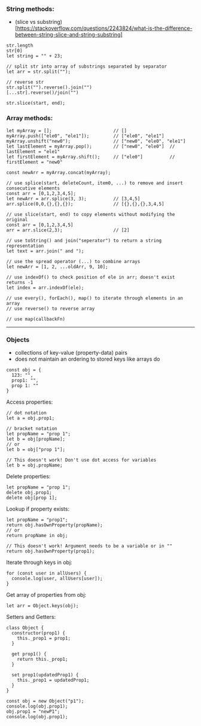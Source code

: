 
### String methods:
- (slice vs substring)[https://stackoverflow.com/questions/2243824/what-is-the-difference-between-string-slice-and-string-substring]
```
str.length
str[0]
let string = "" + 23;

// split str into array of substrings separated by separator
let arr = str.split("");

// reverse str
str.split("").reverse().join("")
[...str].reverse()/join("")

str.slice(start, end);
```
### Array methods:
```
let myArray = [];                       // []
myArray.push(["ele0", "ele1"]);         // ["ele0", "ele1"]
myArray.unshift("new0");                // ["new0", "ele0", "ele1"]
let lastElement = myArray.pop();        // ["new0", "ele0"]  // lastElement = "ele1"
let firstElement = myArray.shift();     // ["ele0"]          // firstElement = "new0"

const newArr = myArray.concat(myArray);

// use splice(start, deleteCount, item0, ...) to remove and insert consecutive elements 
const arr = [0,1,2,3,4,5];
let newArr = arr.splice(3, 3);          // [3,4,5]
arr.splice(0,0,{},{},{});               // [{},{},{},3,4,5]

// use slice(start, end) to copy elements without modifying the original
const arr = [0,1,2,3,4,5]
arr = arr.slice(2,3);                   // [2]

// use toString() and join("seperator") to return a string representation
let text = arr.join(" and ");

// use the spread operator (...) to combine arrays 
let newArr = [1, 2, ...oldArr, 9, 10];

// use indexOf() to check position of ele in arr; doesn't exist returns -1
let index = arr.indexOf(ele);

// use every(), forEach(), map() to iterate through elements in an array
// use reverse() to reverse array

// use map(callbackFn)

```
---
### Objects 
- collections of key-value (property-data) pairs
- does not maintain an ordering to stored keys like arrays do
```
const obj = {
  123: "",
  prop1: "",
  prop 1: ""
}
```
Access properties:
```
// dot notation
let a = obj.prop1;

// bracket notation
let propName = "prop 1";
let b = obj[propName];
// or
let b = obj["prop 1"];

// This doesn't work! Don't use dot access for variables
let b = obj.propName;
```
Delete properties: 
```
let propName = "prop 1";
delete obj.prop1;
delete obj[prop 1];
```

Lookup if property exists: 
```
let propName = "prop1";
return obj.hasOwnProperty(propName);
// or
return propName in obj;

// This doesn't work! Argument needs to be a variable or in ""
return obj.hasOwnProperty(prop1);
```

Iterate through keys in obj:
```
for (const user in allUsers) {
  console.log(user, allUsers[user]);
}
```

Get array of properties from obj:
```
let arr = Object.keys(obj);
```

Setters and Getters:
```
class Object {
  constructor(prop1) {
    this._prop1 = prop1;
  }

  get prop1() {
    return this._prop1;
  }

  set prop1(updatedProp1) {
    this._prop1 = updatedProp1;
  }
}

const obj = new Object("p1");
console.log(obj.prop1);
obj.prop1 = "newP1";
console.log(obj.prop1);
```

